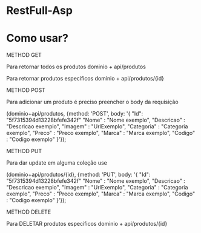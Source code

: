 # RestFull-Asp


<h1>Como usar?</h1>

METHOD GET

<p>Para retornar todos os produtos dominio + api/produtos</p>
<p>Para retornar produtos especificos dominio + api/produtos/{id}</p>

METHOD POST

<p>Para adicionar um produto é preciso preencher o body da requisição</p>

(dominio+api/produtos, {method: 'POST', body: '{
        "Id": "5f7315394d13228bfefe342f"
        "Nome" : "Nome exemplo",
        "Descricao" : "Descricao exemplo",
        "Imagem" : "UrlExemplo",
        "Categoria" : "Categoria exemplo",
        "Preco" : "Preco exemplo",
        "Marca" : "Marca exemplo",
        "Codigo" : "Codigo exemplo"
}'});


METHOD PUT 

<p>Para dar update em alguma coleção use </p>

(dominio+api/produtos/{id}, {method: 'PUT', body: '{
        "Id": "5f7315394d13228bfefe342f"
        "Nome" : "Nome exemplo",
        "Descricao" : "Descricao exemplo",
        "Imagem" : "UrlExemplo",
        "Categoria" : "Categoria exemplo",
        "Preco" : "Preco exemplo",
        "Marca" : "Marca exemplo",
        "Codigo" : "Codigo exemplo"
}'});


METHOD DELETE

<p>Para DELETAR produtos especificos dominio + api/produtos/{id}</p>


